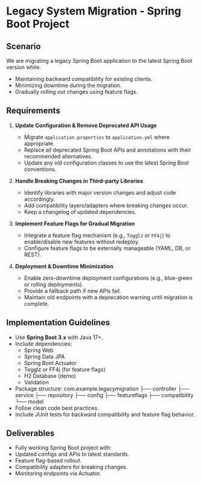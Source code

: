 # Legacy System Migration - Spring Boot Project

## Scenario
We are migrating a legacy Spring Boot application to the latest Spring Boot version while:
- Maintaining backward compatibility for existing clients.
- Minimizing downtime during the migration.
- Gradually rolling out changes using feature flags.

## Requirements
1. **Update Configuration & Remove Deprecated API Usage**
    - Migrate `application.properties` to `application.yml` where appropriate.
    - Replace all deprecated Spring Boot APIs and annotations with their recommended alternatives.
    - Update any old configuration classes to use the latest Spring Boot conventions.

2. **Handle Breaking Changes in Third-party Libraries**
    - Identify libraries with major version changes and adjust code accordingly.
    - Add compatibility layers/adapters where breaking changes occur.
    - Keep a changelog of updated dependencies.

3. **Implement Feature Flags for Gradual Migration**
    - Integrate a feature flag mechanism (e.g., `Togglz` or `FF4j`) to enable/disable new features without redeploy.
    - Configure feature flags to be externally manageable (YAML, DB, or REST).

4. **Deployment & Downtime Minimization**
    - Enable zero-downtime deployment configurations (e.g., blue-green or rolling deployments).
    - Provide a fallback path if new APIs fail.
    - Maintain old endpoints with a deprecation warning until migration is complete.

## Implementation Guidelines
- Use **Spring Boot 3.x** with Java 17+.
- Include dependencies:
    - Spring Web
    - Spring Data JPA
    - Spring Boot Actuator
    - Togglz or FF4j (for feature flags)
    - H2 Database (demo)
    - Validation
- Package structure:
  com.example.legacymigration
  ├── controller
  ├── service
  ├── repository
  ├── config
  ├── featureflags
  ├── compatibility
  └── model
- Follow clean code best practices.
- Include JUnit tests for backward compatibility and feature flag behavior.

## Deliverables
- Fully working Spring Boot project with:
- Updated configs and APIs to latest standards.
- Feature flag-based rollout.
- Compatibility adapters for breaking changes.
- Monitoring endpoints via Actuator.
